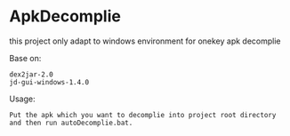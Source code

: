 # ApkDecomplie
this project only adapt to windows environment for onekey apk decomplie 

Base on:

    dex2jar-2.0
    jd-gui-windows-1.4.0
    
Usage:

    Put the apk which you want to decomplie into project root directory 
    and then run autoDecomplie.bat.

